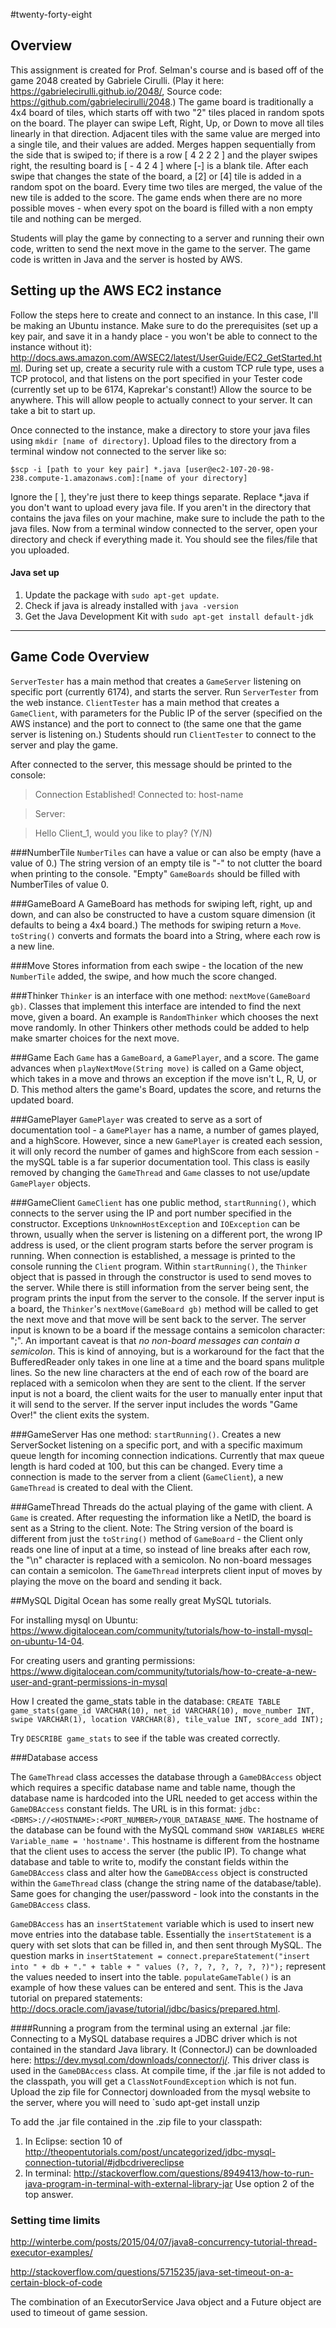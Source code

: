 #twenty-forty-eight

## Overview
This assignment is created for Prof. Selman's course and is based off of the game 2048 created by Gabriele Cirulli. (Play it here: https://gabrielecirulli.github.io/2048/, Source code: https://github.com/gabrielecirulli/2048.) The game board is traditionally a 4x4 board of tiles, which starts off with two "2" tiles placed in random spots on the board. The player can swipe Left, Right, Up, or Down to move all tiles linearly in that direction. Adjacent tiles with the same value are merged into a single tile, and their values are added. Merges happen sequentially from the side that is swiped to; if there is a row [ 4 2 2 2 ] and the player swipes right, the resulting board is [ - 4 2 4 ] where [-] is a blank tile. After each swipe that changes the state of the board, a [2] or [4] tile is added in a random spot on the board. Every time two tiles are merged, the value of the new tile is added to the score. The game ends when there are no more possible moves - when every spot on the board is filled with a non empty tile and nothing can be merged. 

Students will play the game by connecting to a server and running their own code, written to send the next move in the game to the server. The game code is written in Java and the server is hosted by AWS.

## Setting up the AWS EC2 instance
Follow the steps here to create and connect to an instance. In this case, I'll be making an Ubuntu instance. Make sure to do the prerequisites (set up a key pair, and save it in a handy place - you won't be able to connect to the instance without it): http://docs.aws.amazon.com/AWSEC2/latest/UserGuide/EC2_GetStarted.html. During set up, create a security rule with a custom TCP rule type, uses a TCP protocol, and that listens on the port specified in your Tester code (currently set up to be 6174, Kaprekar's constant!) Allow the source to be anywhere. This will allow people to actually connect to your server. It can take a bit to start up. 

Once connected to the instance, make a directory to store your java files using `mkdir [name of directory]`. Upload files to the directory from a terminal window not connected to the server like so:

`$scp -i [path to your key pair] *.java [user@ec2-107-20-98-238.compute-1.amazonaws.com]:[name of your directory]`

Ignore the [ ], they're just there to keep things separate. Replace *.java if you don't want to upload every java file. If you aren't in the directory that contains the java files on your machine, make sure to include the path to the java files. Now from a terminal window connected to the server, open your directory and check if everything made it. You should see the files/file that you uploaded.

#### Java set up
1. Update the package with `sudo apt-get update`.
2. Check if java is already installed with `java -version`
3. Get the Java Development Kit with `sudo apt-get install default-jdk`

-----

## Game Code Overview
`ServerTester` has a main method that creates a `GameServer` listening on specific port (currently 6174), and starts the server. Run `ServerTester` from the web instance. `ClientTester` has a main method that creates a `GameClient`, with parameters for the Public IP of the server (specified on the AWS instance) and the port to connect to (the same one that the game server is listening on.) Students should run `ClientTester` to connect to the server and play the game.

After connected to the server, this message should be printed to the console:
>Connection Established! Connected to: host-name

>Server:

>Hello Client_1, would you like to play? (Y/N)

###NumberTile
`NumberTiles` can have a value or can also be empty (have a value of 0.) The string version of an empty tile is "-" to not clutter the board when printing to the console. "Empty" `GameBoards` should be filled with NumberTiles of value 0.

###GameBoard
A GameBoard has methods for swiping left, right, up and down, and can also be constructed to have a custom square dimension (it defaults to being a 4x4 board.) The methods for swiping return a `Move`. `toString()` converts and formats the board into a String, where each row is a new line.

###Move
Stores information from each swipe - the location of the new `NumberTile` added, the swipe, and how much the score changed.

###Thinker
`Thinker` is an interface with one method: `nextMove(GameBoard gb)`. Classes that implement this interface are intended to find the next move, given a board. An example is `RandomThinker` which chooses the next move randomly. In other Thinkers other methods could be added to help make smarter choices for the next move.

###Game
Each `Game` has a `GameBoard`, a `GamePlayer`, and a score. The game advances when `playNextMove(String move)` is called on a Game object, which takes in a move and throws an exception if the move isn't L, R, U, or D. This method alters the game's Board, updates the score, and returns the updated board.  

###GamePlayer
`GamePlayer` was created to serve as a sort of documentation tool - a `GamePlayer` has a name, a number of games played, and a highScore. However, since a new `GamePlayer` is created each session, it will only record the number of games and highScore from each session - the mySQL table is a far superior documentation tool. This class is easily removed by changing the `GameThread` and `Game` classes to not use/update `GamePlayer` objects.

###GameClient
`GameClient` has one public method, `startRunning()`, which connects to the server using the IP and port number specified in the constructor. Exceptions `UnknownHostException` and `IOException` can be thrown, usually when the server is listening on a different port, the wrong IP address is used, or the client program starts before the server program is running. When connection is established, a message is printed to the console running the `Client` program. Within `startRunning()`, the `Thinker` object that is passed in through the constructor is used to send moves to the server. While there is still information from the server being sent, the program prints the input from the server to the console. If the server input is a board, the `Thinker`'s `nextMove(GameBoard gb)` method will be called to get the next move and that move will be sent back to the server. The server input is known to be a board if the message contains a semicolon character: ";". An important caveat is that _no non-board messages can contain a semicolon_. This is kind of annoying, but is a workaround for the fact that the BufferedReader only takes in one line at a time and the board spans mulitple lines. So the new line characters at the end of each row of the board are replaced with a semicolon when they are sent to the client. If the server input is not a board, the client waits for the user to manually enter input that it will send to the server. If the server input includes the words "Game Over!" the client exits the system.

###GameServer
Has one method: `startRunning()`. Creates a new ServerSocket listening on a specific port, and with a specific maximum queue length for incoming connection indications. Currently that max queue length is hard coded at 100, but this can be changed. Every time a connection is made to the server from a client (`GameClient`), a new `GameThread` is created to deal with the Client.

###GameThread
Threads do the actual playing of the game with client. A `Game` is created. After requesting the information like a NetID, the board is sent as a String to the client. Note: The String version of the board is different from just the `toString()` method of `GameBoard` - the Client only reads one line of input at a time, so instead of line breaks after each row, the "\n" character is replaced with a semicolon. No non-board messages can contain a semicolon. The `GameThread` interprets client input of moves by playing the move on the board and sending it back.

##MySQL
Digital Ocean has some really great MySQL tutorials.

For installing mysql on Ubuntu: https://www.digitalocean.com/community/tutorials/how-to-install-mysql-on-ubuntu-14-04.

For creating users and granting permissions: https://www.digitalocean.com/community/tutorials/how-to-create-a-new-user-and-grant-permissions-in-mysql

How I created the game_stats table in the database:
`CREATE TABLE game_stats(game_id VARCHAR(10), net_id VARCHAR(10), move_number INT, swipe VARCHAR(1), location VARCHAR(8), tile_value INT, score_add INT);`

Try `DESCRIBE game_stats` to see if the table was created correctly.

###Database access

The `GameThread` class accesses the database through a  `GameDBAccess` object which requires a specific database name and table name, though the database name is hardcoded into the URL needed to get access within the `GameDBAccess` constant fields. The URL is in this format: `jdbc:<DBMS>://<HOSTNAME>:<PORT_NUMBER>/YOUR_DATABASE_NAME`. The hostname of the database can be found with the MySQL command `SHOW VARIABLES WHERE Variable_name = 'hostname'`. This hostname is different from the hostname that the client uses to access the server (the public IP). To change what database and table to write to, modify the constant fields within the `GameDBAccess` class and alter how the `GameDBAccess` object is constructed within the `GameThread` class (change the string name of the database/table). Same goes for changing the user/password - look into the constants in the `GameDBAccess` class.

`GameDBAccess` has an `insertStatement` variable which is used to insert new move entries into the database table. Essentially the `insertStatement` is a query with set slots that can be filled in, and then sent through MySQL. The question marks in `insertStatement = connect.prepareStatement("insert into " + db + "." + table + " values (?, ?, ?, ?, ?, ?, ?)");` represent the values needed to insert into the table. `populateGameTable()` is an example of how these values can be entered and sent. This is the Java tutorial on prepared statements: http://docs.oracle.com/javase/tutorial/jdbc/basics/prepared.html.


####Running a program from the terminal using an external .jar file: 
Connecting to a MySQL database requires a JDBC driver which is not contained in the standard Java library. It (ConnectorJ) can be downloaded here: https://dev.mysql.com/downloads/connector/j/. This driver class is used in the `GameDBAccess` class. At compile time, if the .jar file is not added to the classpath, you will get a `ClassNotFoundException` which is not fun. Upload the zip file for Connectorj downloaded from the mysql website to the server, where you will need to `sudo apt-get install unzip

To add the .jar file contained in the .zip file to your classpath:

1. In Eclipse: section 10 of http://theopentutorials.com/post/uncategorized/jdbc-mysql-connection-tutorial/#jdbcdrivereclipse
2. In terminal: http://stackoverflow.com/questions/8949413/how-to-run-java-program-in-terminal-with-external-library-jar
Use option 2 of the top answer.

### Setting time limits

http://winterbe.com/posts/2015/04/07/java8-concurrency-tutorial-thread-executor-examples/

http://stackoverflow.com/questions/5715235/java-set-timeout-on-a-certain-block-of-code

The combination of an ExecutorService Java object and a Future object are used to timeout of game session. 



